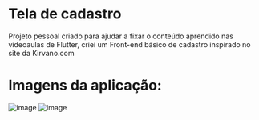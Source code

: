 # Tela de cadastro

Projeto pessoal criado para ajudar a fixar o conteúdo aprendido nas videoaulas de Flutter, criei um Front-end básico de cadastro inspirado no site da Kirvano.com

# Imagens da aplicação:

![image](https://github.com/IGDSCI/SIMULADOR-TELA-CADASTRO/assets/114839208/06b7d4f4-def1-4934-bcf9-6ee2ae5fd2b2) 
![image](https://github.com/IGDSCI/SIMULADOR-TELA-CADASTRO/assets/114839208/f0921d28-2a51-4aa6-bedf-3a166dd22c16)





